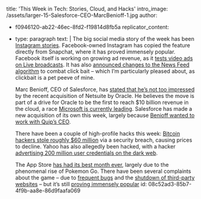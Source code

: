 title: 'This Week in Tech: Stories, Cloud, and Hacks'
intro_image: /assets/larger-15-Salesforce-CEO-MarcBenioff-1.jpg
author:
  - f0946120-ab22-46ec-8fd2-f19814d8fb5a
replicator_content:
  - 
    type: paragraph
    text: |
      The big social media story of the week has been <a href="http://fortune.com/2016/08/02/facebook-instagram-snapchat/">Instagram stories</a>. Facebook-owned Instagram has copied the feature directly from Snapchat, where it has proved immensely popular. Facebook itself is working on growing ad revenue, as it <a href="https://techcrunch.com/2016/08/01/facebook-is-testing-video-ads-during-live-broadcasts/">tests video ads on Live broadcasts</a>. It has also <a href="http://uk.businessinsider.com/facebook-changes-news-feed-algorithm-to-limit-clickbait-2016-8">announced changes to the News Feed algorithm</a> to combat click bait – which I’m particularly pleased about, as clickbait is a pet peeve of mine.
      
      Marc Benioff, CEO of Salesforce, has <a href="http://uk.businessinsider.com/salesforce-ceo-marc-benioff-comments-on-oracles-93-billion-netsuite-deal-2016-8">stated that he’s not too impressed</a> by the recent acquisition of Netsuite by Oracle. He believes the move is part of a drive for Oracle to be the first to reach $10 billion revenue in the cloud, a race <a href="http://uk.businessinsider.com/microsoft-takes-lead-in-the-race-to-10-billion-in-cloud-revenue-2016-8">Microsoft is currently leading</a>. Salesforce has made a new acquisition of its own this week, largely because <a href="http://uk.businessinsider.com/salesforce-ceo-marc-benioff-really-likes-quip-ceo-bret-taylor-2016-8">Benioff wanted to work with Quip’s CEO</a>.
      
      There have been a couple of high-profile hacks this week: <a href="http://www.coindesk.com/bitcoin-drops-12-exchange-hack-amplifies-price-decline/">Bitcoin hackers stole roughly $60 million</a> via a security breach, causing prices to decline. Yahoo has also allegedly been hacked, with a hacker <a href="http://motherboard.vice.com/read/yahoo-supposed-data-breach-200-million-credentials-dark-web">advertising 200 million user credentials on the dark web</a>.
      
      The App Store <a href="http://uk.businessinsider.com/apples-app-store-just-had-its-best-month-ever-and-its-probably-because-of-pokemon-2016-8">has had its best month ever</a>, largely due to the phenomenal rise of Pokemon Go. There have been several complaints about the game – due to <a href="http://uk.businessinsider.com/pokemon-go-niantic-fixing-capture-rate-glitch-2016-8">frequent bugs</a> and the <a href="http://uk.businessinsider.com/pokevision-creator-fires-back-at-niantic-over-pokemon-go-2016-8?r=US&amp;IR=T">shutdown of third-party websites</a> – but it’s still <a href="http://uk.businessinsider.com/pokemon-go-players-are-in-open-revolt-but-the-game-is-more-popular-than-ever-2016-8">proving immensely popular</a>
id: 08c52ad3-85b7-4f9b-aa8e-86d9faafa069
